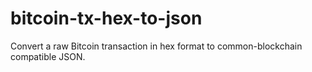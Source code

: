 # bitcoin-tx-hex-to-json
Convert a raw Bitcoin transaction in hex format to common-blockchain compatible JSON.
